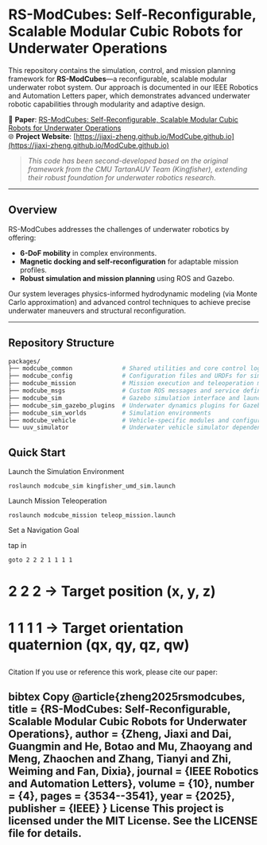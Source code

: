 # RS-ModCubes: Self-Reconfigurable, Scalable Modular Cubic Robots for Underwater Operations

This repository contains the simulation, control, and mission planning framework for **RS-ModCubes**—a reconfigurable, scalable modular underwater robot system. Our approach is documented in our IEEE Robotics and Automation Letters paper, which demonstrates advanced underwater robotic capabilities through modularity and adaptive design.

🔗 **Paper**: [RS-ModCubes: Self-Reconfigurable, Scalable Modular Cubic Robots for Underwater Operations](https://doi.org/10.1109/LRA.2025.3543139)  
🌐 **Project Website**: [https://jiaxi-zheng.github.io/ModCube.github.io](https://jiaxi-zheng.github.io/ModCube.github.io)

> _This code has been second-developed based on the original framework from the CMU TartanAUV Team (Kingfisher), extending their robust foundation for underwater robotics research._

---

## Overview

RS-ModCubes addresses the challenges of underwater robotics by offering:
- **6-DoF mobility** in complex environments.
- **Magnetic docking and self-reconfiguration** for adaptable mission profiles.
- **Robust simulation and mission planning** using ROS and Gazebo.

Our system leverages physics-informed hydrodynamic modeling (via Monte Carlo approximation) and advanced control techniques to achieve precise underwater maneuvers and structural reconfiguration.

---

## Repository Structure

```bash
packages/
├── modcube_common              # Shared utilities and core control logic
├── modcube_config              # Configuration files and URDFs for simulation
├── modcube_mission             # Mission execution and teleoperation modules
├── modcube_msgs                # Custom ROS messages and service definitions
├── modcube_sim                 # Gazebo simulation interface and launch files
├── modcube_sim_gazebo_plugins  # Underwater dynamics plugins for Gazebo
├── modcube_sim_worlds          # Simulation environments
├── modcube_vehicle             # Vehicle-specific modules and configurations
└── uuv_simulator               # Underwater vehicle simulator dependencies
```

## Quick Start

Launch the Simulation Environment

```
roslaunch modcube_sim kingfisher_umd_sim.launch
```

Launch Mission Teleoperation

```
roslaunch modcube_mission teleop_mission.launch
```

Set a Navigation Goal

tap in 

```
goto 2 2 2 1 1 1 1
```

# 2 2 2 → Target position (x, y, z)
# 1 1 1 1 → Target orientation quaternion (qx, qy, qz, qw)
##

Citation
If you use or reference this work, please cite our paper:

bibtex
Copy
@article{zheng2025rsmodcubes,
  title     = {RS-ModCubes: Self-Reconfigurable, Scalable Modular Cubic Robots for Underwater Operations},
  author    = {Zheng, Jiaxi and Dai, Guangmin and He, Botao and Mu, Zhaoyang and Meng, Zhaochen and Zhang, Tianyi and Zhi, Weiming and Fan, Dixia},
  journal   = {IEEE Robotics and Automation Letters},
  volume    = {10},
  number    = {4},
  pages     = {3534--3541},
  year      = {2025},
  publisher = {IEEE}
}
License
This project is licensed under the MIT License. See the LICENSE file for details.
---
